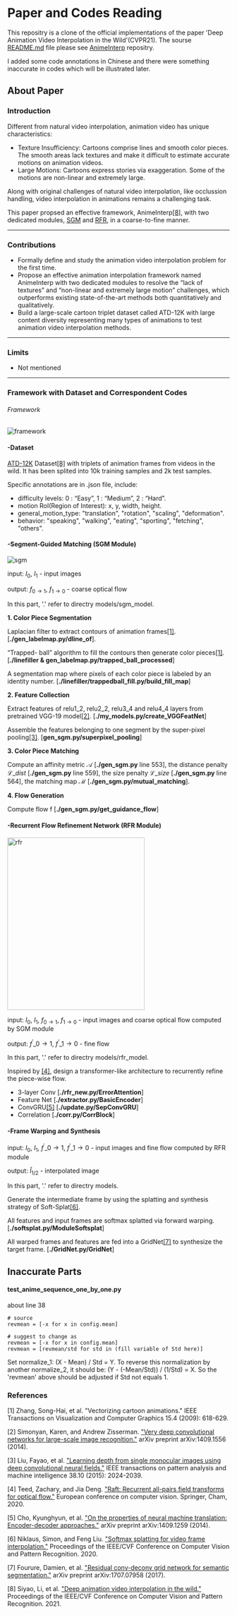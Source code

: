 # Paper and Codes Reading #
This repositry is a clone of the official implementations of the paper 'Deep Animation Video Interpolation in the Wild'(CVPR21). The sourse [README.md](https://github.com/lisiyao21/AnimeInterp#readme) file please see [AnimeInterp](https://github.com/lisiyao21/AnimeInterp) repositry.

I added some code annotations in Chinese and there were something inaccurate in codes which will be illustrated later.

## About Paper ##

### Introduction ###

Different from natural video interpolation, animation video has unique characteristics:

- Texture Insufficiency: Cartoons comprise lines and smooth color pieces. The smooth areas lack textures and make it difficult to estimate accurate motions on animation videos.
- Large Motions: Cartoons express stories via exaggeration. Some of the motions are non-linear and extremely large.

Along with original challenges of natural video interpolation, like occlussion handling, video interpolation in animations remains a challenging task.

This paper propsed an effective framework, AnimeInterp[[8]](#references), with two dedicated modules, [SGM](#-segment-guided-matching-sgm-module) and [RFR](#-recurrent-flow-refinement-network-rfr-module), in a coarse-to-fine manner.

---------------
### Contributions ###

- Formally define and study the animation video interpolation problem for the first time.
- Propose an effective animation interpolation framework named AnimeInterp with two dedicated modules to resolve the “lack of textures” and “non-linear and extremely large motion” challenges, which outperforms existing state-of-the-art methods both quantitatively and qualitatively.
- Build a large-scale cartoon triplet dataset called ATD-12K with large content diversity representing many types of animations to test animation video interpolation methods.

---------------
### Limits ###
- Not mentioned 

---------------
### Framework with Dataset and Correspondent Codes ###
###### Framework ######

![framework](https://github.com/chenqiann/AnimeInterp-Reading/blob/main/figs/framework.png)

#### -Dataset ####
[ATD-12K](https://drive.google.com/file/d/1XBDuiEgdd6c0S4OXLF4QvgSn_XNPwc-g/view) Dataset[[8]](#references) with triplets of animation frames from videos in the wild. It has been splited into 10k training samples and 2k test samples. 

Specific annotations are in .json file, include:

- difficulty levels: 0 : “Easy”, 1 : “Medium”, 2 :  “Hard”.
- motion RoI(Region of Interest): x, y, width, height.
- general\_motion\_type: "translation", "rotation", "scaling", "deformation".
- behavior: "speaking", "walking", "eating", "sporting",
"fetching", "others".

#### -Segment-Guided Matching (SGM Module) ####

![sgm](https://github.com/chenqiann/AnimeInterp-Reading/blob/main/figs/sgm_module.png)

input: $I_{0}$, $I_{1}$ - input images

output: $f_{0\rightarrow1}$, $f_{1\rightarrow0}$ - coarse optical flow

In this part, '.' refer to directry models/sgm\_model.


**1. Color Piece Segmentation**

Laplacian filter to extract contours of animation frames[[1]](#references).
[**./gen\_labelmap.py/dline\_of**].

 “Trapped-
ball” algorithm to fill the contours then generate color pieces[[1]](#references). [**./linefiller & gen\_labelmap.py/trapped\_ball\_processed**]

A segmentation map where pixels
of each color piece is labeled by an identity number. [**./linefiller/trappedball\_fill.py/build\_fill\_map**]

**2. Feature Collection**

Extract features of relu1\_2, relu2\_2, relu3\_4 and relu4\_4 layers from pretrained VGG-19 model[[2]](#references). [**./my\_models.py/create\_VGGFeatNet**]

Assemble the features belonging to one segment by
the super-pixel pooling[[3]](#references). [**gen\_sgm.py/superpixel\_pooling**]

**3. Color Piece Matching**

Compute an affinity metric $\mathcal{A}$ [**./gen\_sgm.py** line 553], the distance penalty $\mathcal{L}\_{dist}$ [**./gen\_sgm.py** line 559], the size penalty $\mathcal{L}\_{size}$ [**./gen\_sgm.py** line 564], the matching map $\mathcal{M}$ [**./gen\_sgm.py/mutual\_matching**].


**4. Flow Generation**

Compute flow f [**./gen\_sgm.py/get\_guidance\_flow**]


#### -Recurrent Flow Refinement Network (RFR Module) ####

<img src="https://github.com/chenqiann/AnimeInterp-Reading/blob/main/figs/rfr_module.png" alt="rfr" width="311" height="391" align="bottom" />

input: $I_{0}$, $I_{1}$, $f_{0\rightarrow1}$, $f_{1\rightarrow0}$ - input images and coarse optical flow computed by SGM module

output: $f^{'}\_{0\rightarrow1}$, $f^{’}\_{1\rightarrow0}$ - fine flow

In this part, '.' refer to directry models/rfr\_model.

Inspired by [[4]](#references), design a transformer-like architecture to recurrently refine the piece-wise flow.

- 3-layer Conv [**./rfr\_new.py/ErrorAttention**]
- Feature Net [**./extractor.py/BasicEncoder**]
- ConvGRU[[5]](#references) [**./update.py/SepConvGRU**]
- Correlation [**./corr.py/CorrBlock**]


#### -Frame Warping and Synthesis ####

input: $I_{0}$, $I_{1}$, $f^{'}\_{0\rightarrow1}$, $f^{'}\_{1\rightarrow0}$ - input images and fine flow computed by RFR module

output: $\hat{I}_{1/2}$ - interpolated image

In this part, '.' refer to directry models.

Generate the intermediate frame by using the splatting and synthesis strategy of Soft-Splat[[6]](#references).

All features and input frames are softmax splatted via forward warping. [**./softsplat.py/ModuleSoftsplat**]

All warped frames and features are fed into a GridNet[[7]](#references) to synthesize the target frame. [**./GridNet.py/GridNet**]


## Inaccurate Parts ##

#### test\_anime\_sequence\_one\_by\_one.py ####
about line 38

    # source
	revmean = [-x for x in config.mean]

	# suggest to change as
	revmean = [-x for x in config.mean]
	revmean = [revmean/std for std in (fill variable of Std here)]

Set normalize\_1: (X - Mean) / Std = Y. To reverse this normalization by another normalize\_2, it should be: (Y - (-Mean/Std)) / (1/Std) = X. So the 'revmean' above should be adjusted if Std not equals 1.

### References ###

[1] Zhang, Song-Hai, et al. "Vectorizing cartoon animations." IEEE Transactions on Visualization and Computer Graphics 15.4 (2009): 618-629.

[2] Simonyan, Karen, and Andrew Zisserman. ["Very deep convolutional networks for large-scale image recognition."](https://arxiv.org/pdf/1409.1556.pdf%E3%80%82) arXiv preprint arXiv:1409.1556 (2014).

[3] Liu, Fayao, et al. ["Learning depth from single monocular images using deep convolutional neural fields."](https://arxiv.org/pdf/1502.07411) IEEE transactions on pattern analysis and machine intelligence 38.10 (2015): 2024-2039.

[4] Teed, Zachary, and Jia Deng. ["Raft: Recurrent all-pairs field transforms for optical flow."](https://arxiv.org/pdf/2003.12039) European conference on computer vision. Springer, Cham, 2020.

[5] Cho, Kyunghyun, et al. ["On the properties of neural machine translation: Encoder-decoder approaches."](https://arxiv.org/pdf/1409.1259.pdf?ref=https://githubhelp.com) arXiv preprint arXiv:1409.1259 (2014).

[6] Niklaus, Simon, and Feng Liu. ["Softmax splatting for video frame interpolation."](http://openaccess.thecvf.com/content_CVPR_2020/papers/Niklaus_Softmax_Splatting_for_Video_Frame_Interpolation_CVPR_2020_paper.pdf) Proceedings of the IEEE/CVF Conference on Computer Vision and Pattern Recognition. 2020.

[7] Fourure, Damien, et al. ["Residual conv-deconv grid network for semantic segmentation."](https://arxiv.org/pdf/1707.07958.pdf?ref=https://githubhelp.com) arXiv preprint arXiv:1707.07958 (2017).

[8] Siyao, Li, et al. ["Deep animation video interpolation in the wild."](http://openaccess.thecvf.com/content/CVPR2021/papers/Siyao_Deep_Animation_Video_Interpolation_in_the_Wild_CVPR_2021_paper.pdf) Proceedings of the IEEE/CVF Conference on Computer Vision and Pattern Recognition. 2021.
